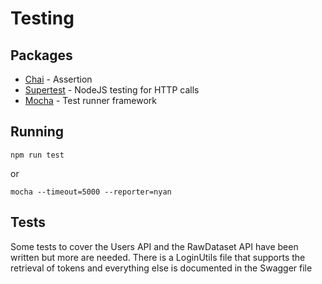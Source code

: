 # Testing

## Packages

* [Chai](https://github.com/chaijs/chai) - Assertion
* [Supertest](https://github.com/visionmedia/supertest) - NodeJS testing for HTTP calls
* [Mocha](https://github.com/mochajs/mocha) - Test runner framework

## Running

`npm run test`

or 

`mocha --timeout=5000 --reporter=nyan`

## Tests

Some tests to cover the Users API and the RawDataset API have been written but more are needed. There is a LoginUtils file that supports the retrieval of tokens and everything else is documented in the Swagger file